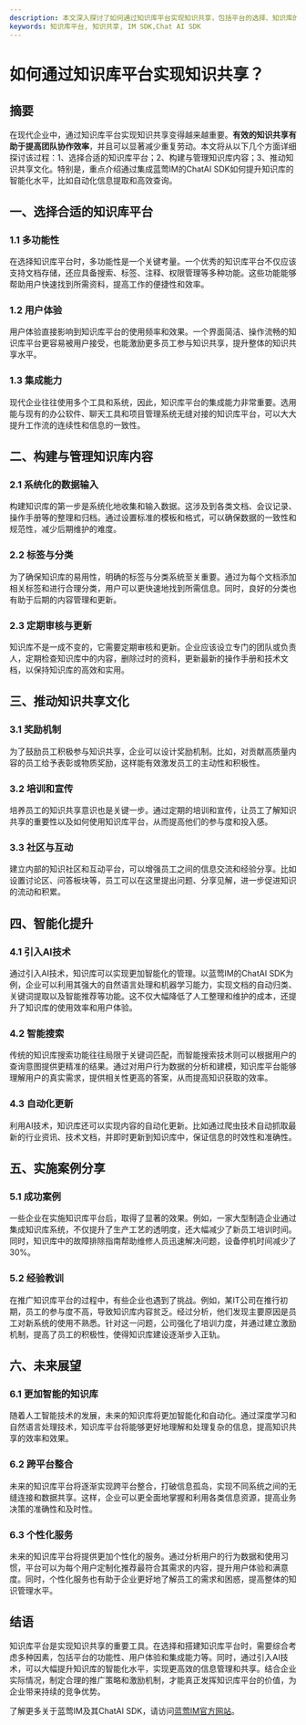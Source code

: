 ```yaml
---
description: 本文深入探讨了如何通过知识库平台实现知识共享，包括平台的选择、知识库的构建和管理等关键步骤。
keywords: 知识库平台, 知识共享, IM SDK,Chat AI SDK
---
```

# 如何通过知识库平台实现知识共享？

## 摘要

在现代企业中，通过知识库平台实现知识共享变得越来越重要。**有效的知识共享有助于提高团队协作效率**，并且可以显著减少重复劳动。本文将从以下几个方面详细探讨该过程：1、选择合适的知识库平台；2、构建与管理知识库内容；3、推动知识共享文化。特别是，重点介绍通过集成蓝莺IM的ChatAI SDK如何提升知识库的智能化水平，比如自动化信息提取和高效查询。

## 一、选择合适的知识库平台

### 1.1 多功能性

在选择知识库平台时，多功能性是一个关键考量。一个优秀的知识库平台不仅应该支持文档存储，还应具备搜索、标签、注释、权限管理等多种功能。这些功能能够帮助用户快速找到所需资料，提高工作的便捷性和效率。

### 1.2 用户体验

用户体验直接影响到知识库平台的使用频率和效果。一个界面简洁、操作流畅的知识库平台更容易被用户接受，也能激励更多员工参与知识共享，提升整体的知识共享水平。

### 1.3 集成能力

现代企业往往使用多个工具和系统，因此，知识库平台的集成能力非常重要。选用能与现有的办公软件、聊天工具和项目管理系统无缝对接的知识库平台，可以大大提升工作流的连续性和信息的一致性。

## 二、构建与管理知识库内容

### 2.1 系统化的数据输入

构建知识库的第一步是系统化地收集和输入数据。这涉及到各类文档、会议记录、操作手册等的整理和归档。通过设置标准的模板和格式，可以确保数据的一致性和规范性，减少后期维护的难度。

### 2.2 标签与分类

为了确保知识库的易用性，明确的标签与分类系统至关重要。通过为每个文档添加相关标签和进行合理分类，用户可以更快速地找到所需信息。同时，良好的分类也有助于后期的内容管理和更新。

### 2.3 定期审核与更新

知识库不是一成不变的，它需要定期审核和更新。企业应该设立专门的团队或负责人，定期检查知识库中的内容，删除过时的资料，更新最新的操作手册和技术文档，以保持知识库的高效和实用。

## 三、推动知识共享文化

### 3.1 奖励机制

为了鼓励员工积极参与知识共享，企业可以设计奖励机制。比如，对贡献高质量内容的员工给予表彰或物质奖励，这样能有效激发员工的主动性和积极性。

### 3.2 培训和宣传

培养员工的知识共享意识也是关键一步。通过定期的培训和宣传，让员工了解知识共享的重要性以及如何使用知识库平台，从而提高他们的参与度和投入感。

### 3.3 社区与互动

建立内部的知识社区和互动平台，可以增强员工之间的信息交流和经验分享。比如设置讨论区、问答板块等，员工可以在这里提出问题、分享见解，进一步促进知识的流动和积累。

## 四、智能化提升

### 4.1 引入AI技术

通过引入AI技术，知识库可以实现更加智能化的管理。以蓝莺IM的ChatAI SDK为例，企业可以利用其强大的自然语言处理和机器学习能力，实现文档的自动归类、关键词提取以及智能推荐等功能。这不仅大幅降低了人工整理和维护的成本，还提升了知识库的使用效率和用户体验。

### 4.2 智能搜索

传统的知识库搜索功能往往局限于关键词匹配，而智能搜索技术则可以根据用户的查询意图提供更精准的结果。通过对用户行为数据的分析和建模，知识库平台能够理解用户的真实需求，提供相关性更高的答案，从而提高知识获取的效率。

### 4.3 自动化更新

利用AI技术，知识库还可以实现内容的自动化更新。比如通过爬虫技术自动抓取最新的行业资讯、技术文档，并即时更新到知识库中，保证信息的时效性和准确性。

## 五、实施案例分享

### 5.1 成功案例

一些企业在实施知识库平台后，取得了显著的效果。例如，一家大型制造企业通过集成知识库系统，不仅提升了生产工艺的透明度，还大幅减少了新员工培训时间。同时，知识库中的故障排除指南帮助维修人员迅速解决问题，设备停机时间减少了30%。

### 5.2 经验教训

在推广知识库平台的过程中，有些企业也遇到了挑战。例如，某IT公司在推行初期，员工的参与度不高，导致知识库内容贫乏。经过分析，他们发现主要原因是员工对新系统的使用不熟悉。针对这一问题，公司强化了培训力度，并通过建立激励机制，提高了员工的积极性，使得知识库建设逐渐步入正轨。

## 六、未来展望

### 6.1 更加智能的知识库

随着人工智能技术的发展，未来的知识库将更加智能化和自动化。通过深度学习和自然语言处理技术，知识库平台将能够更好地理解和处理复杂的信息，提高知识共享的效率和效果。

### 6.2 跨平台整合

未来的知识库平台将逐渐实现跨平台整合，打破信息孤岛，实现不同系统之间的无缝连接和数据共享。这样，企业可以更全面地掌握和利用各类信息资源，提高业务决策的准确性和及时性。

### 6.3 个性化服务

未来的知识库平台将提供更加个性化的服务。通过分析用户的行为数据和使用习惯，平台可以为每个用户定制化推荐最符合其需求的内容，提升用户体验和满意度。同时，个性化服务也有助于企业更好地了解员工的需求和困惑，提高整体的知识管理水平。

## 结语

知识库平台是实现知识共享的重要工具。在选择和搭建知识库平台时，需要综合考虑多种因素，包括平台的功能性、用户体验和集成能力等。同时，通过引入AI技术，可以大幅提升知识库的智能化水平，实现更高效的信息管理和共享。结合企业实际情况，制定合理的推广策略和激励机制，才能真正发挥知识库平台的价值，为企业带来持续的竞争优势。

了解更多关于蓝莺IM及其ChatAI SDK，请访问[蓝莺IM官方网站](https://www.lanyingim.com)。